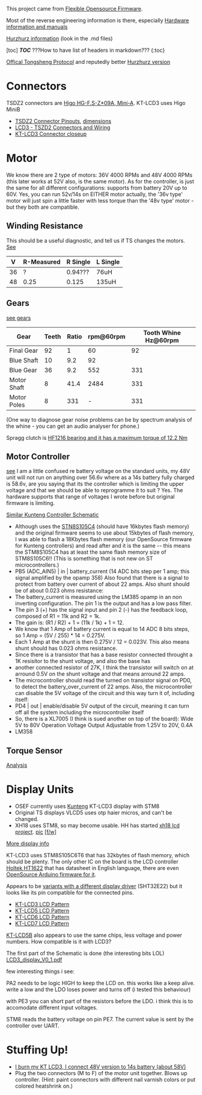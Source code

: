 This project came from [Flexible Opensource Firmware](https://opensourceebikefirmware.bitbucket.io/FLEXIBLE_OPENSOURCE_FIRMWARE.html).

Most of the reverse engineering information is there, especially [Hardware information and manuals](https://opensourceebikefirmware.bitbucket.io/development_tsdz2/)

[Hurzhurz information](https://github.com/hurzhurz/tsdz2) (look in the .md files)

[toc] ___TOC___    ???How to have list of headers in markdown???
{:toc}

[Offical Tongsheng Protocol](https://endless-sphere.com/forums/download/file.php?id=239100) and reputedly better [Hurzhurz version](https://github.com/hurzhurz/tsdz2/blob/master/serial-communication.md#motor-control-flags)

# Connectors

TSDZ2 connectors are [Higo HG-F.S-Z*09A, Mini-A](http://www.higocon.com/en/product/?24_38.html). KT-LCD3 uses Higo MiniB

* [TSDZ2 Connector Pinouts](https://github.com/hurzhurz/tsdz2/blob/master/pinout.md), [dimensions](https://github.com/OpenSource-EBike-firmware/TSDZ2_wiki/blob/master/tsdz2-plug-dimensions.jpg)
* [LCD3 - TSZD2 Connectors and Wiring](https://github.com/OpenSource-EBike-firmware/TSDZ2_wiki/wiki/Wire-KT-LCD3-to-TSDZ2)
* [KT-LCD3 Connector closeup](https://sondorsforum.com/applications/core/interface/imageproxy/imageproxy.php?img=https%3A%2F%2Fi.imgur.com%2FGqfwM0S.jpg&key=1203f163b099843d28eb7d621793818bafcc3cbc1c177a2dd9ee66a2afc4ae07)

# Motor

We know there are 2 type of motors: 36V 4000 RPMs and 48V 4000 RPMs (this later works at 52V also, is the same motor). As for the controller, is just the same for all different configurations: supports from battery 20V up to 60V. Yes, you can run 52v/14s on EITHER motor actually, the '36v type' motor will just spin a little faster with less torque than the '48v type' motor - but they both are compatible. 

## Winding Resistance
This should be a useful diagnostic, and tell us if TS changes the motors. [See](https://opensourceebikefirmware.bitbucket.io/development_tsdz2/About_Tongsheng_TSDZ2_mid_drive_motors--Motor.html)

V | R-Measured | R Single | L Single
-- | -- | -- | --
36 | ? | 0.94??? | 76uH
48 | 0.25 | 0.125 | 135uH

## Gears

[see gears](https://endless-sphere.com/forums/viewtopic.php?f=28&t=79788&p=1388947&hilit=gear+ratio#p1388947)

Gear | Teeth | Ratio | rpm@60rpm | Tooth Whine Hz@60rpm
-- | -- | -- | -- | --
Final Gear | 92 | 1 | 60 | 92
Blue Shaft | 10 | 9.2 | 92
Blue Gear | 36 | 9.2 | 552 | 331
Motor Shaft| 8 | 41.4 | 2484 | 331
Motor Poles | 8 | 331 | - | 331

(One way to diagnose gear noise problems can be by spectrum analysis of the whine - you can get an audio analyser for phone.)

Spragg clutch is [HF1216 bearing and it has a maximum torque of 12.2 Nm](https://endless-sphere.com/forums/viewtopic.php?f=28&t=79788&p=1399996&hilit=teeth+gear+ratio#p1399996)

## Motor Controller

[see](https://opensourceebikefirmware.bitbucket.io/development_tsdz2/About_Tongsheng_TSDZ2_mid_drive_motors--Motor_controller.html) I am a little confused re battery voltage on the standard units, my 48V unit will not run on anything over 56.6v where as a 14s battery fully charged is 58.6v, are you saying that its the controller which is limiting the upper voltage and that we should be able to reprogramme it to suit ? Yes. The hardware supports that range of voltages I wrote before but original firmware is limiting.

[Similar Kunteng Controller Schematic](https://opensourceebikefirmware.bitbucket.io/development/EmbeddedFiles/32-BMSBattery_S06S-Kuteng_EBike_motor_controller_schematic.pdf)

*  Although uses the [STN8S105C4](https://opensourceebikefirmware.bitbucket.io/development_tsdz2/Datasheets_and_application_notes--STM8S105S4T6.html) (should have 16kbytes flash memory) and the original firmware seems to use about 15kbytes of flash memory, I was able to flash a 18Kbytes flash memory (our OpenSource firmware for Kunteng controllers) and read after and it is the same -- this means the STM8S105C4 has at least the same flash memory size of STM8S105C6!! (This is something that is not new on ST microcontrollers.)
* PB5 (ADC_AIN5) | in | battery_current (14 ADC bits step per 1 amp; this signal amplified by the opamp 358)
Also found that there is a signal to protect from battery over current of about 22 amps. Also shunt should be of about 0.023 ohms resistance: 
* The battery_current is measured using the LM385 opamp in an non inverting configuration. The pin 1 is the output and has a low pass filter.
* The pin 3 (+) has the signal input and pin 2 (-) has the feedback loop, composed of R1 = 11k and R2 = 1k.
* The gain is: (R1 / R2) + 1 = (11k / 1k) + 1 = 12.
* We know that 1 Amp of battery current is equal to 14 ADC 8 bits steps, so 1 Amp = (5V / 255) * 14 = 0.275V.
* Each 1 Amp at the shunt is then 0.275V / 12 = 0.023V. This also means shunt should has 0.023 ohms resistance.
* Since there is a transistor that has a base resistor connected throught a 1K resisitor to the shunt voltage, and also the base has
* another connected resistor of 27K, I think the transistor will switch on at arround 0.5V on the shunt voltage and that means arround 22 amps.
* The microcontroller should read the turned on transistor signal on PD0, to detect the battery_over_current of 22 amps.
Also, the microcontroller can disable the 5V voltage of the circuit and this way turn it of, including itself:
* PD4 | out | enable/disable 5V output of the circuit, meaning it can turn off all the system including the microcontroller itself
* So, there is a XL7005 (I think is sued another on top of the board):
 Wide 5V to 80V Operation Voltage
 Output Adjustable from 1.25V to 20V, 0.4A
* LM358

## Torque Sensor

[Analysis](https://www.pedelecforum.de/forum/index.php?threads/funktionsprinzip-drehmomentsensor-im-mittelmotor-sfm-du-250-p-tsdz2.45029/)

# Display Units

- OSEF currently uses [Kunteng](http://www.szktdz.com) KT-LCD3 display with STM8
- Original TS displays VLCD5 uses otp haier micros, and can't be changed. 
- XH18 uses STM8, so may become usable. HH has started [xh18 lcd project](https://github.com/hurzhurz/xh18lcd). [pic](https://endless-sphere.com/forums/viewtopic.php?f=28&t=79788&p=1392107&hilit=xh18#p1392107) [[f/w]](https://endless-sphere.com/forums/viewtopic.php?f=28&t=79788&p=1413918&hilit=xh18#p1413918)


[More display info](https://opensourceebikefirmware.bitbucket.io/development/Motor_controllers--BMSBattery_S_series--LCD_control_panel.html)

KT-LCD3 uses STM8S105C6T6 that has 32kbytes of flash memory, which should be plenty.
The only other IC on the board is the LCD controller [Holtek HT1622](http://www.holtek.com/productdetail/-/vg/ht1622) that has datasheet in English language, there are even [OpenSource Arduino firmware for it](https://github.com/MartyMacGyver/LCD_HT1622_16SegLcd). 

Appears to be [variants with a different display driver](https://endless-sphere.com/forums/download/file.php?id=234155&mode=view) (SHT32E22) but it looks like its pin compatible for the connected pins.

- [KT-LCD3 LCD Pattern](https://encrypted-tbn0.gstatic.com/images?q=tbn:ANd9GcTTM-CTAZAUMd8RtW5SWPnMefDgj7QYZbeXzm2miu3nnYPnQ5ZL)
- [KT-LCD5 LCD Pattern](https://encrypted-tbn0.gstatic.com/images?q=tbn:ANd9GcThFBCCEStyp3k5i-E7BqNa28befkmFGdpKD2JHCAMJ5jXkLnptWw)
- [KT-LCD6 LCD Pattern](https://elektrolurchbike.de/osCommerce2.3.1Deutsch/catalog/images/schema%20lcd6.jpg)
- [KT-LCD7 LCD Pattern](https://encrypted-tbn0.gstatic.com/images?q=tbn:ANd9GcR-eJOcc26xcFJC2zRFc4qvQ3M5UXSBDFitzx-jTeZLNqAMKNjN6A)

[KT-LCD5B](https://opensourceebikefirmware.bitbucket.io/development/images/13-2.png) also appears to use the same chips, less voltage and power numbers. How compatible is it with LCD3? 

The first part of the Schematic is done (the interesting bits LOL)
 [LCD3_display_V0_1.pdf](http://52.25.253.50/forums/download/file.php?id=234642&sid=dfac13d38edaa1476f4da58a6ea999f7)

few interesting things i see:

PA2 needs to be logic HIGH to keep the LCD on. this works like a keep alive. write a low and the LDO loses power and turns off (i tested this behaviour)

with PE3 you can short part of the resistors before the LDO. i think this is to accomodate different input voltages.

STM8 reads the battery voltage on pin PE7. The current value is sent by the controller over UART. 

# Stuffing Up!

- [I burn my KT LCD3, I connect 48V version to 14s battery (about 58V)](https://endless-sphere.com/forums/viewtopic.php?f=2&t=94070&start=75#p1395703)
- Plug the two connectors (M to F) of the motor unit together. Blows up controller. (Hint: paint connectors with different nail varnish colors or put colored heatshrink on.)


